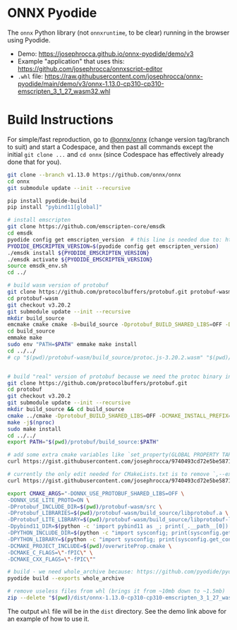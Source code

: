 # ONNX Pyodide
The `onnx` Python library (not `onnxruntime`, to be clear) running in the browser using Pyodide.

* Demo: https://josephrocca.github.io/onnx-pyodide/demo/v3
* Example "application" that uses this: https://github.com/josephrocca/onnxscript-editor
* `.whl` file: https://raw.githubusercontent.com/josephrocca/onnx-pyodide/main/demo/v3/onnx-1.13.0-cp310-cp310-emscripten_3_1_27_wasm32.whl

# Build Instructions

For simple/fast reproduction, go to [@onnx/onnx](https://github.com/onnx/onnx/tree/v1.13.0) (change version tag/branch to suit) and start a Codespace, and then past all commands except the initial `git clone ...` and `cd onnx` (since Codespace has effectively already done that for you).

```bash
git clone --branch v1.13.0 https://github.com/onnx/onnx
cd onnx
git submodule update --init --recursive

pip install pyodide-build
pip install "pybind11[global]"

# install emscripten
git clone https://github.com/emscripten-core/emsdk
cd emsdk
pyodide config get emscripten_version  # this line is needed due to: https://github.com/pyodide/pyodide/issues/3430
PYODIDE_EMSCRIPTEN_VERSION=$(pyodide config get emscripten_version)
./emsdk install ${PYODIDE_EMSCRIPTEN_VERSION}
./emsdk activate ${PYODIDE_EMSCRIPTEN_VERSION}
source emsdk_env.sh
cd ../

# build wasm version of protobuf
git clone https://github.com/protocolbuffers/protobuf.git protobuf-wasm
cd protobuf-wasm
git checkout v3.20.2
git submodule update --init --recursive
mkdir build_source
emcmake cmake cmake -B=build_source -Dprotobuf_BUILD_SHARED_LIBS=OFF -DCMAKE_INSTALL_PREFIX=/usr -DCMAKE_INSTALL_SYSCONFDIR=/etc -DCMAKE_POSITION_INDEPENDENT_CODE=ON -Dprotobuf_BUILD_TESTS=OFF -DCMAKE_BUILD_TYPE=Release
cd build_source
emmake make
sudo env "PATH=$PATH" emmake make install
cd ../../
# cp "$(pwd)/protobuf-wasm/build_source/protoc.js-3.20.2.wasm" "$(pwd)/protobuf-wasm/build_source/libprotobuf.a"


# build "real" version of protobuf because we need the protoc binary in PATH
git clone https://github.com/protocolbuffers/protobuf.git
cd protobuf
git checkout v3.20.2
git submodule update --init --recursive
mkdir build_source && cd build_source
cmake ../cmake -Dprotobuf_BUILD_SHARED_LIBS=OFF -DCMAKE_INSTALL_PREFIX=/usr -DCMAKE_INSTALL_SYSCONFDIR=/etc -DCMAKE_POSITION_INDEPENDENT_CODE=ON -Dprotobuf_BUILD_TESTS=OFF -DCMAKE_BUILD_TYPE=Release
make -j$(nproc)
sudo make install
cd ../../
export PATH="$(pwd)/protobuf/build_source:$PATH"

# add some extra cmake variables like `set_property(GLOBAL PROPERTY TARGET_SUPPORTS_SHARED_LIBS TRUE)` - see the file for the rest, including references to explanations
curl https://gist.githubusercontent.com/josephrocca/9740493cd72e5be587177b31b40ed8f5/raw/509fab5dc03bec8aa598e7fbce16330de94893ca/overwriteProp.cmake > overwriteProp.cmake

# currently the only edit needed for CMakeLists.txt is to remove `,--exclude-libs,ALL` from line 492 - see explanation here: https://github.com/pyodide/pyodide/issues/3427#issuecomment-1374422693
curl https://gist.githubusercontent.com/josephrocca/9740493cd72e5be587177b31b40ed8f5/raw/ef697fb45c5a00523c266b5265abb11cef2810e7/CMakeLists.txt > CMakeLists.txt

export CMAKE_ARGS="-DONNX_USE_PROTOBUF_SHARED_LIBS=OFF \
-DONNX_USE_LITE_PROTO=ON \
-DProtobuf_INCLUDE_DIR=$(pwd)/protobuf-wasm/src \
-DProtobuf_LIBRARIES=$(pwd)/protobuf-wasm/build_source/libprotobuf.a \
-DProtobuf_LITE_LIBRARY=$(pwd)/protobuf-wasm/build_source/libprotobuf-lite.a \
-Dpybind11_DIR=$(python -c 'import pybind11 as _; print(_.__path__[0])')/share/cmake/pybind11 \
-DPYTHON_INCLUDE_DIR=$(python -c "import sysconfig; print(sysconfig.get_path('include'))") \
-DPYTHON_LIBRARY=$(python -c "import sysconfig; print(sysconfig.get_config_var('LIBDIR'))") \
-DCMAKE_PROJECT_INCLUDE=$(pwd)/overwriteProp.cmake \
-DCMAKE_C_FLAGS=\"-fPIC\" \
-DCMAKE_CXX_FLAGS=\"-fPIC\""

# build - we need whole_archive because: https://github.com/pyodide/pyodide/issues/3427#issuecomment-1374418990
pyodide build --exports whole_archive 

# remove useless files from whl (brings it from ~10mb down to ~1.5mb)
zip --delete "$(pwd)/dist/onnx-1.13.0-cp310-cp310-emscripten_3_1_27_wasm32.whl" onnx/backend/test/data/\*
```

The output `whl` file will be in the `dist` directory. See the demo link above for an example of how to use it.
